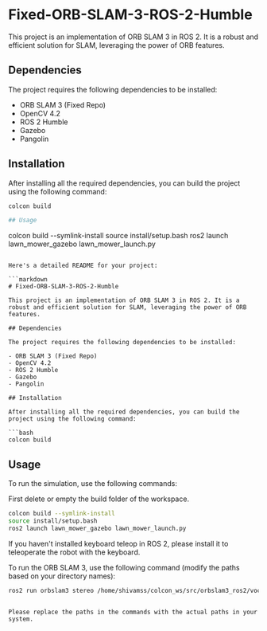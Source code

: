 # Fixed-ORB-SLAM-3-ROS-2-Humble



This project is an implementation of ORB SLAM 3 in ROS 2. It is a robust and efficient solution for SLAM, leveraging the power of ORB features.

## Dependencies

The project requires the following dependencies to be installed:

- ORB SLAM 3 (Fixed Repo)
- OpenCV 4.2
- ROS 2 Humble
- Gazebo
- Pangolin

## Installation

After installing all the required dependencies, you can build the project using the following command:

```bash
colcon build

## Usage

```
colcon build --symlink-install 
source install/setup.bash
ros2 launch lawn_mower_gazebo lawn_mower_launch.py
```

Here's a detailed README for your project:

```markdown
# Fixed-ORB-SLAM-3-ROS-2-Humble

This project is an implementation of ORB SLAM 3 in ROS 2. It is a robust and efficient solution for SLAM, leveraging the power of ORB features.

## Dependencies

The project requires the following dependencies to be installed:

- ORB SLAM 3 (Fixed Repo)
- OpenCV 4.2
- ROS 2 Humble
- Gazebo
- Pangolin

## Installation

After installing all the required dependencies, you can build the project using the following command:

```bash
colcon build
```

## Usage

To run the simulation, use the following commands:

First delete or empty the build folder of the workspace.

```bash
colcon build --symlink-install 
source install/setup.bash
ros2 launch lawn_mower_gazebo lawn_mower_launch.py
```

If you haven't installed keyboard teleop in ROS 2, please install it to teleoperate the robot with the keyboard.

To run the ORB SLAM 3, use the following command (modify the paths based on your directory names):

```bash
ros2 run orbslam3 stereo /home/shivamss/colcon_ws/src/orbslam3_ros2/vocabulary/ORBvoc.txt /home/shivamss/colcon_ws/src/orbslam3_ros2/config/stereo/oakcam.yaml false
```
```

Please replace the paths in the commands with the actual paths in your system.
